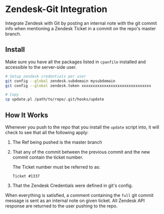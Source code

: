 # Zendesk-Git Integration
Integrate Zendesk with Git by posting an internal note with the git commit info when mentioning a Zendesk Ticket in a commit on the repo's master branch.

## Install
Make sure you have all the packages listed in `cpanfile` installed and accessible to the server-side user.

```sh
# Setup zendesk credentials per user
git config --global zendesk.subdomain mysubdomain
git config --global zendesk.token xxxxxxxxxxxxxxxxxxxxxxxxxxxxxxx

# Copy
cp update.pl /path/to/repo/.git/hooks/update
```

## How It Works
Whenever you push to the repo that you install the `update` script into, it will check to see that all the following apply:

1. The Ref being pushed is the master branch
2. That any of the commit between the previous commit and the new commit contain the ticket number.

    The Ticket number must be referred to as:

    ```text
    Ticket #1337
    ```

3. That the Zendesk Credentials were defined in git's config.

When everything is satisfied, a comment containing the `full` git commit message is sent as an internal note on given ticket. All Zendesk API response are returned to the user pushing to the repo.
